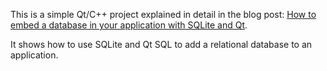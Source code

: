 This is a simple Qt/C++ project explained in detail in the blog post: [How to embed a database in your application with SQLite and Qt](http://blog.davidecoppola.com/2016/11/howto-embed-database-in-application-with-sqlite-and-qt/).

It shows how to use SQLite and Qt SQL to add a relational database to an application.
